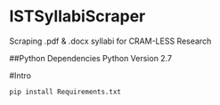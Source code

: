 # ISTSyllabiScraper
Scraping .pdf &amp; .docx syllabi for CRAM-LESS Research


##Python Dependencies 
Python Version 2.7


#Intro

`pip install Requirements.txt`
